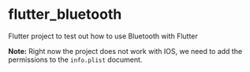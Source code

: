 # flutter_bluetooth

Flutter project to test out how to use Bluetooth with Flutter

**Note:** Right now the project does not work with IOS, we need to add the permissions to the
`info.plist` document.